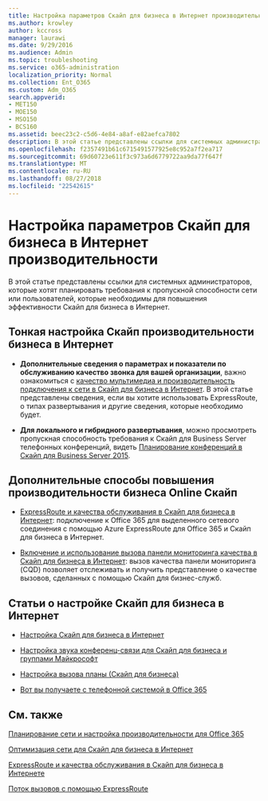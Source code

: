 ```yaml
---
title: Настройка параметров Скайп для бизнеса в Интернет производительности
ms.author: krowley
author: kccross
manager: laurawi
ms.date: 9/29/2016
ms.audience: Admin
ms.topic: troubleshooting
ms.service: o365-administration
localization_priority: Normal
ms.collection: Ent_O365
ms.custom: Adm_O365
search.appverid:
- MET150
- MOE150
- MSO150
- BCS160
ms.assetid: beec23c2-c5d6-4e84-a8af-e82aefca7802
description: В этой статье представлены ссылки для системных администраторов, которые хотят планировать требования к пропускной способности сети или пользователей, которые необходимы для повышения эффективности Скайп для бизнеса в Интернет.
ms.openlocfilehash: f2357491b61c6715491577925e8c952a7f2ea717
ms.sourcegitcommit: 69d60723e611f3c973a6d6779722aa9da77f647f
ms.translationtype: MT
ms.contentlocale: ru-RU
ms.lasthandoff: 08/27/2018
ms.locfileid: "22542615"
---
```

# <a name="tune-skype-for-business-online-performance"></a>Настройка параметров Скайп для бизнеса в Интернет производительности

В этой статье представлены ссылки для системных администраторов, которые хотят планировать требования к пропускной способности сети или пользователей, которые необходимы для повышения эффективности Скайп для бизнеса в Интернет. 
  
## <a name="fine-tuning-skype-for-business-online-performance"></a>Тонкая настройка Скайп производительности бизнеса в Интернет

- **Дополнительные сведения о параметрах и показатели по обслуживанию качество звонка для вашей организации**, важно ознакомиться с [качество мультимедиа и производительность подключения к сети в Скайп для бизнеса в Интернет](https://docs.microsoft.com/skypeforbusiness/optimizing-your-network/media-quality-and-network-connectivity-performance). В этой статье представлены сведения, если вы хотите использовать ExpressRoute, о типах развертывания и другие сведения, которые необходимо будет.
    
- **Для локального и гибридного развертывания**, можно просмотреть пропускная способность требования к Скайп для Business Server телефонных конференций, видеть [Планирование конференций в Скайп для Business Server 2015](https://docs.microsoft.com/skypeforbusiness/plan-your-deployment/conferencing/dial-in-conferencing).
    
## <a name="more-ways-to-improve-skype-for-business-online-performance"></a>Дополнительные способы повышения производительности бизнеса Online Скайп

- [ExpressRoute и качества обслуживания в Скайп для бизнеса в Интернет](https://docs.microsoft.com/skypeforbusiness/optimizing-your-network/expressroute-and-qos-in-skype-for-business-online): подключение к Office 365 для выделенного сетевого соединения с помощью Azure ExpressRoute для Office 365 и Скайп для бизнеса в Интернет. 
    
- [Включение и использование вызова панели мониторинга качества в Скайп для бизнеса в Интернет](https://docs.microsoft.com/SkypeForBusiness/using-call-quality-in-your-organization/turning-on-and-using-call-quality-dashboard): вызов качества панели мониторинга (CQD) позволяет отслеживать и получить представление о качестве вызовов, сделанных с помощью Скайп для бизнес-служб. 
    
## <a name="articles-on-setting-up-skype-for-business-online"></a>Статьи о настройке Скайп для бизнеса в Интернет

- [Настройка Скайп для бизнеса в Интернет](https://docs.microsoft.com/skypeforbusiness/set-up-skype-for-business-online/set-up-skype-for-business-online)
    
- [Настройка звука конференц-связи для Скайп для бизнеса и группами Майкрософт](https://docs.microsoft.com/skypeforbusiness/audio-conferencing-in-office-365/set-up-audio-conferencing)
    
- [Настройка вызова планы (Скайп для бизнеса)](https://docs.microsoft.com/SkypeForBusiness/what-are-calling-plans-in-office-365/set-up-calling-plans)
    
- [Вот вы получаете с телефонной системой в Office 365](https://docs.microsoft.com/skypeforbusiness/what-is-phone-system-in-office-365/here-s-what-you-get-with-phone-system)
    
## <a name="see-also"></a>См. также

[Планирование сети и настройка производительности для Office 365](network-planning-and-performance.md)
  
[Оптимизация сети для Скайп для бизнеса в Интернет](https://docs.microsoft.com/skypeforbusiness/optimizing-your-network/optimizing-your-network)
  
[ExpressRoute и качества обслуживания в Скайп для бизнеса в Интернете](https://docs.microsoft.com/skypeforbusiness/optimizing-your-network/expressroute-and-qos-in-skype-for-business-online)
  
[Поток вызовов с помощью ExpressRoute](https://docs.microsoft.com/skypeforbusiness/optimizing-your-network/call-flow-using-expressroute)

